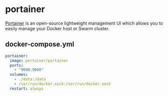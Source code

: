 portainer
=========

[Portainer][1] is an open-source lightweight management UI which allows you to easily manage your Docker host or Swarm cluster.

## docker-compose.yml

```yaml
portainer:
  image: portainer/portainer
  ports:
    - "9000:9000"
  volumes:
    - ./data:/data
    - /var/run/docker.sock:/var/run/docker.sock
  restart: always
```

[1]: http://portainer.io/
